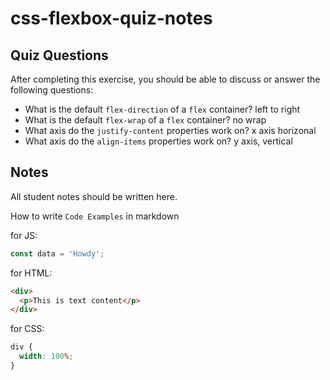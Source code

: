 # css-flexbox-quiz-notes

## Quiz Questions

After completing this exercise, you should be able to discuss or answer the following questions:

- What is the default `flex-direction` of a `flex` container?
  left to right
- What is the default `flex-wrap` of a `flex` container?
  no wrap
- What axis do the `justify-content` properties work on?
  x axis horizonal
- What axis do the `align-items` properties work on?
  y axis, vertical

## Notes

All student notes should be written here.

How to write `Code Examples` in markdown

for JS:

```javascript
const data = 'Howdy';
```

for HTML:

```html
<div>
  <p>This is text content</p>
</div>
```

for CSS:

```css
div {
  width: 100%;
}
```
